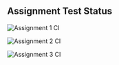 ## Assignment Test Status

![Assignment 1 CI](https://github.com/huiyizzz/c756-exer/actions/workflows/ci-a1.yml/badge.svg)

![Assignment 2 CI](https://github.com/huiyizzz/c756-exer/actions/workflows/ci-a2.yml/badge.svg)

![Assignment 3 CI](https://github.com/huiyizzz/c756-exer/actions/workflows/ci-a3.yml/badge.svg)
